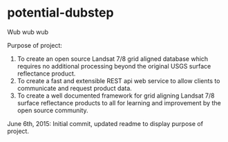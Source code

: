 # potential-dubstep
Wub wub wub

Purpose of project:
1. To create an open source Landsat 7/8 grid aligned database which requires no additional processing beyond the original USGS surface reflectance product.
2. To create a fast and extensible REST api web service to allow clients to communicate and request product data.
3. To create a well documented framework for grid aligning Landsat 7/8 surface reflectance products to all for learning and improvement by the open source community.

June 6th, 2015: Initial commit, updated readme to display purpose of project.
